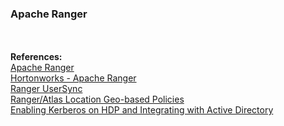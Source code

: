 <h3>Apache Ranger</h3>

<br>
<br><b>References:</b>
<br><a href="http://ranger.apache.org/">Apache Ranger</a>
<br><a href="http://hortonworks.com/apache/ranger/">Hortonworks - Apache Ranger</a>
<br><a href="https://docs.hortonworks.com/HDPDocuments/HDP2/HDP-2.4.3/bk_Security_Guide/content/configure_non_ambari_ranger_ssl_self_signed_cert_usersync.html">Ranger UserSync</a>
<br><a href="https://cwiki.apache.org/confluence/display/RANGER/Geo-location+based+policies">Ranger/Atlas Location Geo-based Policies</a>
<br><a href="https://hortonworks.com/blog/enabling-kerberos-hdp-active-directory-integration/">Enabling Kerberos on HDP and Integrating with Active Directory</a>
